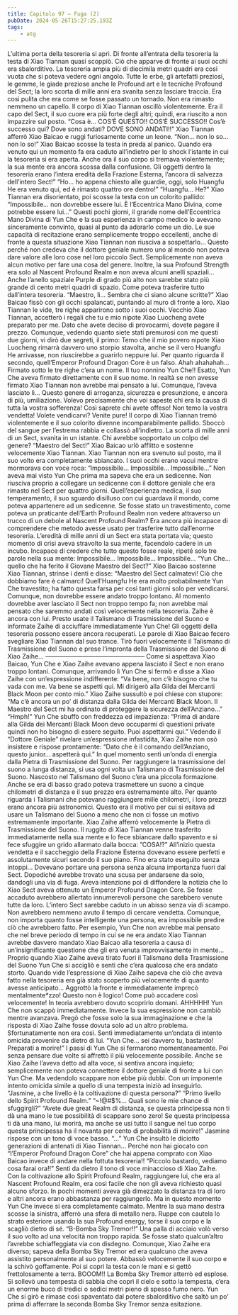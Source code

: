 ```yaml
---
title: Capitolo 97 – Fuga (2)
pubDate: 2024-05-26T15:27:25.193Z
tags:
    - atg
---
```



L’ultima porta della tesoreria si aprì. Di fronte all’entrata della tesoreria la testa di Xiao Tiannan quasi scoppiò.
Ciò che apparve di fronte ai suoi occhi era sbalorditivo. La tesoreria ampia più di diecimila metri quadri era così vuota che si poteva vedere ogni angolo. Tutte le erbe, gli artefatti preziosi, le gemme, le giade preziose anche le Profound art e le tecniche Profound del Sect; la loro scorta di mille anni era svanita senza lasciare traccia. Era così pulita che era come se fosse passato un tornado. Non era rimasto nemmeno un capello.
Il corpo di Xiao Tiannan oscillò violentemente. Era il capo del Sect, il suo cuore era più forte degli altri; quindi, era riuscito a non impazzire sul posto.
“Cosa è… COS’È QUESTO!! COS’È SUCCESSO!! Cos’è successo qui? Dove sono andati? DOVE SONO ANDATI!!” Xiao Tiannan afferrò Xiao Baicao e ruggì furiosamente come un leone.
“Non… non lo so… non lo so!” Xiao Baicao scosse la testa in preda al panico. Quando era venuto qui un momento fa era caduto all’indietro per lo shock l’istante in cui la tesoreria si era aperta. Anche ora il suo corpo si tremava violentemente; la sua mente era ancora scossa dalla confusione. Gli oggetti dentro la tesoreria erano l’intera eredità della Frazione Esterna, l’ancora di salvezza dell’intero Sect!”
“Ho… ho appena chiesto alle guardie, oggi, solo Huangfu He era venuto qui, ed è rimasto quattro ore dentro!”
“Huangfu… He?” Xiao Tiannan era disorientato, poi scosse la testa con un colorito pallido: “Impossibile… non dovrebbe essere lui. È l’Eccentrica Mano Divina, come potrebbe essere lui…”
Questi pochi giorni, il grande nome dell’Eccentrica Mano Divina di Yun Che e la sua esperienza in campo medico lo avevano sinceramente convinto, quasi al punto da adorarlo come un dio. Le sue capacità di recitazione erano semplicemente troppo eccellenti, anche di fronte a questa situazione Xiao Tiannan non riusciva a sospettarlo… Questo perché non credeva che il dottore geniale numero uno al mondo non poteva dare valore alle loro cose nel loro piccolo Sect. Semplicemente non aveva alcun motivo per fare una cosa del genere.
Inoltre, la sua Profound Strength era solo al Nascent Profound Realm e non aveva alcuni anelli spaziali… Anche l’anello spaziale Purple di grado più alto non sarebbe stato più grande di cento metri quadri di spazio. Come poteva trasferire tutto dall’intera tesoreria.
“Maestro, lì… Sembra che ci siano alcune scritte?” Xiao Baicao fissò con gli occhi spalancati, puntando al muro di fronte a loro.
Xiao Tiannan le vide, tre righe apparirono sotto i suoi occhi.
Vecchio Xiao Tiannan, accetterò i regali che tu e mio nipote Xiao Luocheng avete preparato per me. Dato che avete deciso di provocarmi, dovete pagare il prezzo. Comunque, vedendo quanto siete stati premurosi con me questi due giorni, vi dirò due segreti, il primo: Temo che il mio povero nipote Xiao Luocheng rimarrà davvero uno storpio stavolta, anche se il vero Huangfu He arrivasse, non riuscirebbe a guarirlo neppure lui. Per quanto riguarda il secondo, quell’Emperor Profound Dragon Core è un falso. Ahah ahahahah…
Firmato sotto le tre righe c’era un nome.
Il tuo nonnino Yun Che!!
Esatto, Yun Che aveva firmato direttamente con il suo nome. In realtà se non avesse firmato Xiao Tiannan non avrebbe mai pensato a lui. Comunque, l’aveva lasciato lì… Questo genere di arroganza, sicurezza e presunzione, e ancora di più, umiliazione. Volevo precisamente che voi sapeste chi era la causa di tutta la vostra sofferenza! Così saprete chi avete offeso! Non temo la vostra vendetta! Volete vendicarvi? Venite pure!
Il corpo di Xiao Tiannan tremò violentemente e il suo colorito divenne incomparabilmente pallido. Sboccò del sangue per l’estrema rabbia e collassò all’indietro.
La scorta di mille anni di un Sect, svanita in un istante. Chi avrebbe sopportato un colpo del genere?
“Maestro del Sect!”
Xiao Baicao urlò afflitto e sostenne velocemente Xiao Tiannan. Xiao Tiannan non era svenuto sul posto, ma il suo volto era completamente sbiancato. I suoi occhi erano vacui mentre mormorava con voce roca: “Impossibile… Impossibile… Impossibile…”
Non aveva mai visto Yun Che prima ma sapeva che era un sedicenne. Non riusciva proprio a collegare un sedicenne con il dottore geniale che era rimasto nel Sect per quattro giorni. Quell’esperienza medica, il suo temperamento, il suo sguardo disilluso con cui guardava il mondo, come poteva appartenere ad un sedicenne.
Se fosse stato un travestimento, come poteva un praticante dell’Earth Profound Realm non vedere attraverso un trucco di un debole al Nascent Profound Realm?
Era ancora più incapace di comprendere che metodo avesse usato per trasferire tutto dall’enorme tesoreria.
L’eredità di mille anni di un Sect era stata portata via; questo momento di crisi aveva stravolto la sua mente, facendolo cadere in un incubo. Incapace di credere che tutto questo fosse reale, ripeté solo tre parole nella sua mente: Impossibile… Impossibile… Impossibile…
“Yun Che… quello che ha ferito il Giovane Maestro del Sect?” Xiao Baicao sostenne Xiao Tiannan, strinse i denti e disse: “Maestro del Sect calmatevi! Ciò che dobbiamo fare è calmarci! Quell’Huangfu He era molto probabilmente Yun Che travestito; ha fatto questa farsa per così tanti giorni solo per vendicarsi. Comunque, non dovrebbe essere andato troppo lontano. Al momento dovrebbe aver lasciato il Sect non troppo tempo fa; non avrebbe mai pensato che saremmo andati così velocemente nella tesoreria.
Zaihe è ancora con lui. Presto usate il Talismano di Trasmissione del Suono e informate Zaihe di acciuffare immediatamente Yun Che! Gli oggetti della tesoreria possono essere ancora recuperati.
Le parole di Xiao Baicao fecero svegliare Xiao Tiannan dal suo trance. Tirò fuori velocemente il Talismano di Trasmissione del Suono e prese l’impronta della Trasmissione del Suono di Xiao Zaihe…
————————————————
Come si aspettava Xiao Baicao, Yun Che e Xiao Zaihe avevano appena lasciato il Sect e non erano troppo lontani. Comunque, arrivando lì Yun Che si fermò e disse a Xiao Zaihe con un’espressione indifferente: “Va bene, non c’è bisogno che tu vada con me. Va bene se aspetti qui. Mi dirigerò alla Gilda dei Mercanti Black Moon per conto mio.”
Xiao Zaihe sussultò e poi chiese con stupore: “Ma c’è ancora un po’ di distanza dalla Gilda dei Mercanti Black Moon. Il Maestro del Sect mi ha ordinato di proteggere la sicurezza dell’Anziano…”
“Hmph!” Yun Che sbuffò con freddezza ed impazienza: “Prima di andare alla Gilda dei Mercanti Black Moon devo occuparmi di questioni private quindi non ho bisogno di essere seguito. Puoi aspettarmi qui.”
Vedendo il “Dottore Geniale” rivelare un’espressione infastidita, Xiao Zaihe non osò insistere e rispose prontamente: “Dato che è il comando dell’Anziano, questo junior… aspetterà qui.”
In quel momento sentì un’onda di energia dalla Pietra di Trasmissione del Suono.
Per raggiungere la trasmissione del suono a lunga distanza, si usa ogni volta un Talismano di Trasmissione del Suono. Nascosto nel Talismano del Suono c’era una piccola formazione. Anche se era di basso grado poteva trasmettere un suono a cinque chilometri di distanza e il suo prezzo era estremamente alto. Per quanto riguarda i Talismani che potevano raggiungere mille chilometri, i loro prezzi erano ancora più astronomici. Questo era il motivo per cui si esitava ad usare un Talismano del Suono a meno che non ci fosse un motivo estremamente importante.
Xiao Zaihe afferrò velocemente la Pietra di Trasmissione del Suono. Il ruggito di Xiao Tiannan venne trasferito immediatamente nella sua mente e lo fece sbiancare dallo spavento e si fece sfuggire un grido allarmato dalla bocca: ”COSA!?”
All’inizio questa vendetta e il saccheggio della Frazione Esterna dovevano essere perfetti e assolutamente sicuri secondo il suo piano. Fino era stato eseguito senza intoppi… Dovevano portare una persona senza alcuna importanza fuori dal Sect. Dopodiché avrebbe trovato una scusa per andarsene da solo, dandogli una via di fuga. Aveva intenzione poi di diffondere la notizia che lo Xiao Sect aveva ottenuto un Emperor Profound Dragon Core. Se fosse accaduto avrebbero allertato innumerevoli persone che sarebbero venute tutte da loro. L’intero Sect sarebbe caduto in un abisso senza via di scampo. Non avrebbero nemmeno avuto il tempo di cercare vendetta.
Comunque, non importa quanto fosse intelligente una persona, era impossibile predire ciò che avrebbero fatto. Per esempio, Yun Che non avrebbe mai pensato che nel breve periodo di tempo in cui se ne era andato Xiao Tiannan avrebbe davvero mandato Xiao Baicao alla tesoreria a causa di un’insignificante questione che gli era venuta improvvisamente in mente…
Proprio quando Xiao Zaihe aveva tirato fuori il Talismano della Trasmissione del Suono Yun Che si accigliò e sentì che c’era qualcosa che era andato storto. Quando vide l’espressione di Xiao Zaihe sapeva che ciò che aveva fatto nella tesoreria era già stato scoperto più velocemente di quanto avesse anticipato… Aggrottò la fronte e immediatamente imprecò mentalmente*zzo! Questo non è logico! Come può accadere così velocemente! In teoria avrebbero dovuto scoprirlo domani. AHHHHH!
Yun Che non scappò immediatamente. Invece la sua espressione non cambiò mentre avanzava. Pregò che fosse solo la sua immaginazione e che la risposta di Xiao Zaihe fosse dovuta solo ad un altro problema. Sfortunatamente non era così. Sentì immediatamente un’ondata di intento omicida provenire da dietro di lui.
“Yun Che… sei davvero tu, bastardo! Preparati a morire!”
I passi di Yun Che si fermarono momentaneamente. Poi senza pensare due volte si affrettò il più velocemente possibile.
Anche se Xiao Zaihe l’aveva detto ad alta voce, si sentiva ancora inquieto; semplicemente non poteva connettere il dottore geniale di fronte a lui con Yun Che. Ma vedendolo scappare non ebbe più dubbi. Con un imponente intento omicida simile a quello di una tempesta iniziò ad inseguirlo.
“Jasmine, a che livello è la coltivazione di questa persona?”
“Primo livello dello Spirit Profound Realm.”
“~!@#$%… Quali sono le mie chance di sfuggirgli?”
“Avete due great Realm di distanza, se questa principessa non ti dà una mano le tue possibilità di scappare sono zero! Se questa principessa ti dà una mano, lui morirà, ma anche se usi tutto il sangue nel tuo corpo questa principessa ha il novanta per cento di probabilità di morire!” Jasmine rispose con un tono di voce basso.
“…”
Yun Che insultò le diciotto generazioni di antenati di Xiao Tiannan… Perché non hai giocato con “l’Emperor Profound Dragon Core” che hai appena comprato con Xiao Baicao invece di andare nella fottuta tesoreria!!
“Piccolo bastardo, vediamo cosa farai ora!!”
Sentì da dietro il tono di voce minaccioso di Xiao Zaihe. Con la coltivazione allo Spirit Profound Realm, raggiungere lui, che era al Nascent Profound Realm, era così facile che non gli aveva richiesto quasi alcuno sforzo. In pochi momenti aveva già dimezzato la distanza tra di loro e altri ancora erano abbastanza per raggiungerlo. Ma in questo momento Yun Che invece si era completamente calmato. Mentre la sua mano destra scosse la sinistra, afferrò una sfera di metallo nera. Ruppe con cautela lo strato esteriore usando la sua Profound energy, torse il suo corpo e la scagliò dietro di sé.
“B-Bomba Sky Tremor!!”
Una palla di acciaio volò verso il suo volto ad una velocità non troppo rapida. Se fosse stato qualcun’altro l’avrebbe schiaffeggiata via con disdegno. Comunque, Xiao Zaihe era diverso; sapeva della Bomba Sky Tremor ed era qualcuno che aveva assistito personalmente al suo potere.
Abbassò velocemente il suo corpo e la schivò goffamente. Poi si coprì la testa con le mani e si gettò frettolosamente a terra.
BOOOM!!
La Bomba Sky Tremor atterrò ed esplose. Si sollevò una tempesta di sabbia che coprì il cielo e sotto la tempesta, c’era un enorme buco di tredici o sedici metri pieno di spesso fumo nero. Yun Che si girò e rimase così spaventato dal potere sbalorditivo che saltò un po’ prima di afferrare la seconda Bomba Sky Tremor senza esitazione.





